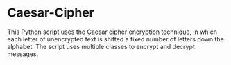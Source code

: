 # Caesar-Cipher

This Python script uses the Caesar cipher encryption technique, in which each letter of unencrypted text is shifted a fixed number of letters down the alphabet. The script uses multiple classes to encrypt and decrypt messages.
